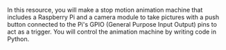 In this resource, you will make a stop motion animation machine that includes a Raspberry Pi and a camera module to take pictures with a push button connected to the Pi's GPIO (General Purpose Input Output) pins to act as a trigger. You will control the animation machine by writing code in Python.
